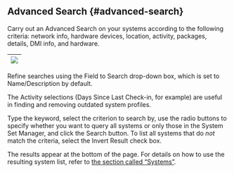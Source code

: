 ## Advanced Search {#advanced-search}

Carry out an Advanced Search on your systems according to the following criteria: network info, hardware devices, location, activity, packages, details, DMI info, and hardware.

| ![](systems_advanced_search.png) |
| --- |

Refine searches using the Field to Search drop-down box, which is set to Name/Description by default.

The Activity selections (Days Since Last Check-in, for example) are useful in finding and removing outdated system profiles.

Type the keyword, select the criterion to search by, use the radio buttons to specify whether you want to query all systems or only those in the System Set Manager, and click the Search button. To list all systems that do _not_ match the criteria, select the Invert Result check box.

The results appear at the bottom of the page. For details on how to use the resulting system list, refer to [the section called “Systems”](systems/README.md).